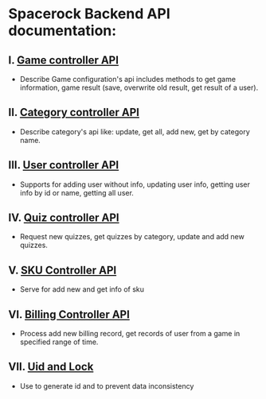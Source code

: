 # Spacerock Backend API documentation:

## I.   [Game controller API](https://github.com/spacerocknet/jabe/wiki/I.-Game-controller-API)
- Describe Game configuration's api includes methods to get game information, game result (save, overwrite old result, get result of a user).

## II.  [Category controller API](https://github.com/spacerocknet/jabe/wiki/II.-Category-controller-API)
- Describe category's api like: update, get all, add new, get by category name.

## III. [User controller API](https://github.com/spacerocknet/jabe/wiki/III.-User-controller-API)
- Supports for adding user without info, updating user info, getting user info by id or name, getting all user.

## IV.  [Quiz controller API](https://github.com/spacerocknet/jabe/wiki/IV.-Quiz-controller-API)
- Request new quizzes, get quizzes by category, update and add new quizzes.

## V. [SKU Controller API](https://github.com/spacerocknet/jabe/wiki/V.-Sku-Controller-API)
- Serve for add new and get info of sku 

## VI. [Billing Controller API](https://github.com/spacerocknet/jabe/wiki/VI.-Billing-Controller-API)
- Process add new billing record, get records of user from a game in specified range of time.

## VII. [Uid and Lock](https://github.com/spacerocknet/jabe/wiki/VII.-UID-and-Lock)
- Use to generate id and to prevent data inconsistency

